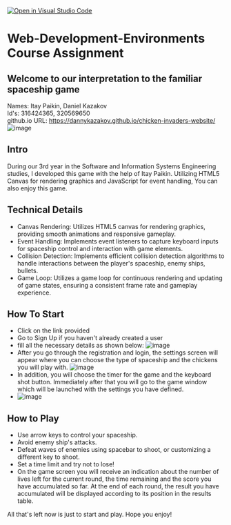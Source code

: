 [![Open in Visual Studio Code](https://classroom.github.com/assets/open-in-vscode-718a45dd9cf7e7f842a935f5ebbe5719a5e09af4491e668f4dbf3b35d5cca122.svg)](https://classroom.github.com/online_ide?assignment_repo_id=11025627&assignment_repo_type=AssignmentRepo)

# **Web-Development-Environments Course Assignment**
## Welcome to our interpretation to the familiar spaceship game ##
Names: Itay Paikin, Daniel Kazakov<br/>
Id's: 316424365, 320569650<br/>
github.io URL: https://dannykazakov.github.io/chicken-invaders-website/
![image](https://github.com/DannyKazakov/chicken-invaders-website/assets/113122323/54556f5a-8709-4769-9482-e75aa78d37fd)
## Intro
During our 3rd year in the Software and Information Systems Engineering studies, I developed this game with the help of Itay Paikin.
Utilizing HTML5 Canvas for rendering graphics and JavaScript for event handling, You can also enjoy this game.
## Technical Details

* Canvas Rendering: Utilizes HTML5 canvas for rendering graphics, providing smooth animations and responsive gameplay.
* Event Handling: Implements event listeners to capture keyboard inputs for spaceship control and interaction with game elements.
* Collision Detection: Implements efficient collision detection algorithms to handle interactions between the player's spaceship, enemy ships, bullets.
* Game Loop: Utilizes a game loop for continuous rendering and updating of game states, ensuring a consistent frame rate and gameplay experience.
## How To Start
* Click on the link provided
* Go to Sign Up if you haven't already created a user
* fill all the necessary details as shown below:
  ![image](https://github.com/DannyKazakov/chicken-invaders-website/assets/113122323/959b18e8-c673-40ac-9479-18cd6614c228)
* After you go through the registration and login, the settings screen will appear where you can choose the type of spaceship and the chickens you will play with.
  ![image](https://github.com/DannyKazakov/chicken-invaders-website/assets/113122323/bb955aa7-386a-4d1b-9bd5-8a0b41fbebc8)
* In addition, you will choose the timer for the game and the keyboard shot button. Immediately after that you will go to the game window which will be launched with the settings you have defined.
* ![image](https://github.com/DannyKazakov/chicken-invaders-website/assets/113122323/ac2c53a6-395f-46f5-8f33-0b88ee368f36)

## How to Play

* Use arrow keys to control your spaceship.
* Avoid enemy ship's attacks.
* Defeat waves of enemies using spacebar to shoot, or customizing a different key to shoot.
* Set a time limit and try not to lose!
* On the game screen you will receive an indication about the number of lives left for the current round, the time remaining and the score you have accumulated so far. At the end of each round, the result you have accumulated will be displayed according to its position in the results table.

All that's left now is just to start and play.
Hope you enjoy!
